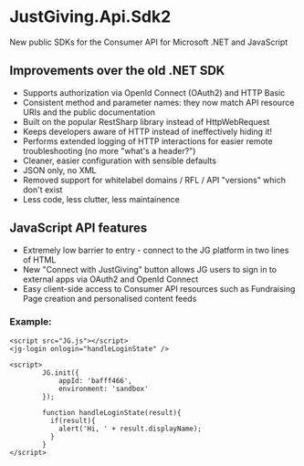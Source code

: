 # JustGiving.Api.Sdk2

New public SDKs for the Consumer API for Microsoft .NET and JavaScript


## Improvements over the old .NET SDK

- Supports authorization via OpenId Connect (OAuth2) and HTTP Basic
- Consistent method and parameter names: they now match API resource URIs and the public documentation
- Built on the popular RestSharp library instead of HttpWebRequest
- Keeps developers aware of HTTP instead of ineffectively hiding it!
- Performs extended logging of HTTP interactions for easier remote troubleshooting (no more "what's a header?")
- Cleaner, easier configuration with sensible defaults
- JSON only, no XML
- Removed support for whitelabel domains / RFL / API "versions" which don't exist
- Less code, less clutter, less maintainence

## JavaScript API features

- Extremely low barrier to entry - connect to the JG platform in two lines of HTML
- New "Connect with JustGiving" button allows JG users to sign in to external apps via OAuth2 and OpenId Connect
- Easy client-side access to Consumer API resources such as Fundraising Page creation and personalised content feeds

### Example:

```
<script src="JG.js"></script>
<jg-login onlogin="handleLoginState" />

<script>
        JG.init({
            appId: 'bafff466',
            environment: 'sandbox'
        });
        
        function handleLoginState(result){
          if(result){
            alert('Hi, ' + result.displayName);
          }
        }
</script>
```


